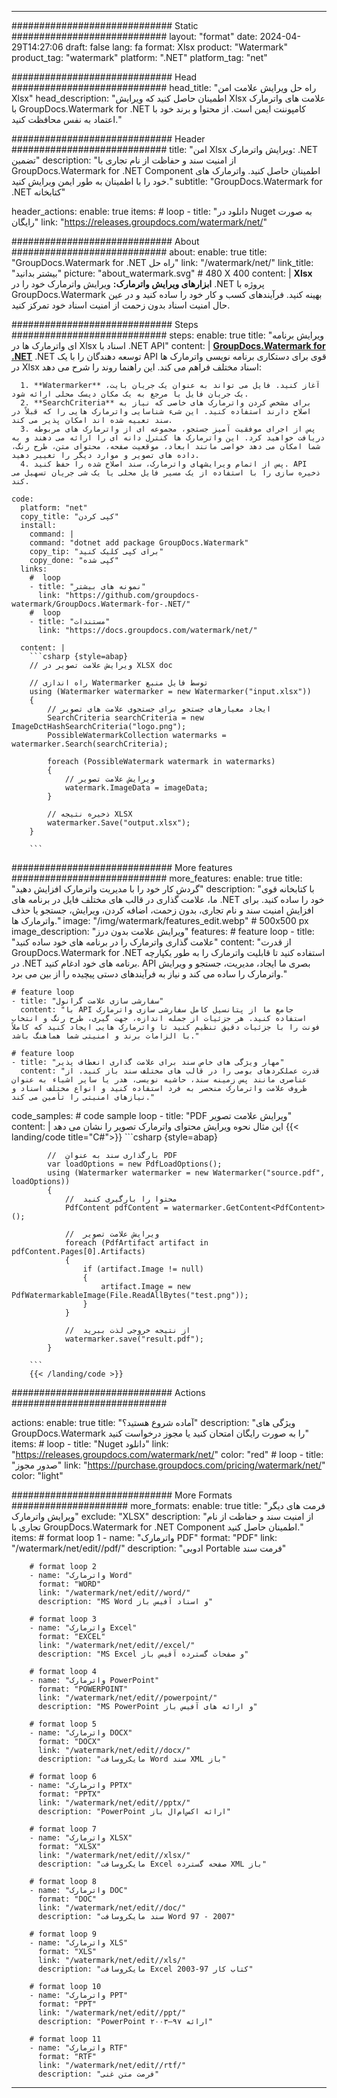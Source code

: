 
---
############################# Static ############################
layout: "format"
date:  2024-04-29T14:27:06
draft: false
lang: fa
format: Xlsx
product: "Watermark"
product_tag: "watermark"
platform: ".NET"
platform_tag: "net"

############################# Head ############################
head_title: "راه حل ویرایش علامت امن Xlsx"
head_description: "اطمینان حاصل کنید که ویرایش Xlsx علامت های واترمارک با GroupDocs.Watermark for .NET کامپوننت ایمن است. از محتوا و برند خود با اعتماد به نفس محافظت کنید."

############################# Header ############################
title: "امن Xlsx ویرایش واترمارک: .NET تضمین" 
description: "از امنیت سند و حفاظت از نام تجاری با GroupDocs.Watermark for .NET Component اطمینان حاصل کنید. واترمارک های خود را با اطمینان به طور ایمن ویرایش کنید."
subtitle: "GroupDocs.Watermark for .NET کتابخانه" 

header_actions:
  enable: true
  items:
    #  loop
    - title: "دانلود در Nuget به صورت رایگان"
      link: "https://releases.groupdocs.com/watermark/net/"
      
############################# About ############################
about:
    enable: true
    title: "GroupDocs.Watermark for .NET راه حل"
    link: "/watermark/net/"
    link_title: "بیشتر بدانید"
    picture: "about_watermark.svg" # 480 X 400
    content: |
       **Xlsx ابزارهای ویرایش واترمارک:** ویرایش واترمارک خود را در .NET پروژه با GroupDocs.Watermark بهینه کنید. فرآیندهای کسب و کار خود را ساده کنید و در عین حال امنیت اسناد بدون زحمت از امنیت اسناد خود تمرکز کنید.

############################# Steps ############################
steps:
    enable: true
    title: "ویرایش برنامه ای واترمارک ها در Xlsx اسناد با .NET API"
    content: |
      **[GroupDocs.Watermark for .NET](https://products.groupdocs.com/watermark/net/)** .NET توسعه دهندگان را با یک API قوی برای دستکاری برنامه نویسی واترمارک ها در Xlsx اسناد مختلف فراهم می کند. این راهنما روند را شرح می دهد:
      
      1. **Watermarker** آغاز کنید. فایل می تواند به عنوان یک جریان بایت، یک جریان فایل یا مرجع به یک مکان دیسک محلی ارائه شود.
      2. **SearchCriteria** برای مشخص کردن واترمارک های خاصی که نیاز به اصلاح دارند استفاده کنید. این شیء شناسایی واترمارک هایی را که قبلاً در سند تعبیه شده اند امکان پذیر می کند.
      3. پس از اجرای موفقیت آمیز جستجو، مجموعه ای از واترمارک های مربوطه دریافت خواهید کرد. این واترمارک ها کنترل دانه ای را ارائه می دهند و به شما امکان می دهد خواصی مانند ابعاد، موقعیت صفحه، محتوای متن، طرح رنگ، داده های تصویر و موارد دیگر را تغییر دهید.
      4. پس از اتمام ویرایشهای واترمارک، سند اصلاح شده را حفظ کنید. API ذخیره سازی را با استفاده از یک مسیر فایل محلی یا یک شی جریان تسهیل می کند.
   
    code:
      platform: "net"
      copy_title: "کپی کردن"
      install:
        command: |
        command: "dotnet add package GroupDocs.Watermark"
        copy_tip: "برای کپی کلیک کنید"
        copy_done: "کپی شده"
      links:
        #  loop
        - title: "نمونه های بیشتر"
          link: "https://github.com/groupdocs-watermark/GroupDocs.Watermark-for-.NET/"
        #  loop
        - title: "مستندات"
          link: "https://docs.groupdocs.com/watermark/net/"
          
      content: |
        ```csharp {style=abap}
        // ویرایش علامت تصویر در XLSX doc

        // راه اندازی Watermarker توسط فایل منبع
        using (Watermarker watermarker = new Watermarker("input.xlsx"))
        {
            // ایجاد معیارهای جستجو برای جستجوی علامت های تصویر
            SearchCriteria searchCriteria = new ImageDctHashSearchCriteria("logo.png");
            PossibleWatermarkCollection watermarks = watermarker.Search(searchCriteria);

            foreach (PossibleWatermark watermark in watermarks)
            {
                // ویرایش علامت تصویر
                watermark.ImageData = imageData;
            }

            // ذخیره نتیجه XLSX
            watermarker.Save("output.xlsx");
        }
        
        ```     

############################# More features ############################
more_features:
  enable: true
  title: "گردش کار خود را با مدیریت واترمارک افزایش دهید"
  description: "با کتابخانه قوی ما، علامت گذاری در قالب های مختلف فایل در برنامه های .NET خود را ساده کنید. برای افزایش امنیت سند و نام تجاری، بدون زحمت، اضافه کردن، ویرایش، جستجو یا حذف واترمارک ها."
  image: "/img/watermark/features_edit.webp" # 500x500 px
  image_description: "ویرایش علامت بدون درز"
  features:
    # feature loop
    - title: "علامت گذاری واترمارک را در برنامه های خود ساده کنید"
      content: "از قدرت GroupDocs.Watermark for .NET استفاده کنید تا قابلیت واترمارک را به طور یکپارچه در .NET برنامه های خود ادغام کنید. API بصری ما ایجاد، مدیریت، جستجو و ویرایش واترمارک را ساده می کند و نیاز به فرآیندهای دستی پیچیده را از بین می برد."

    # feature loop
    - title: "سفارشی سازی علامت گرانول"
      content: "با API جامع ما از پتانسیل کامل سفارشی سازی واترمارک استفاده کنید. هر جزئیات از جمله اندازه، جهت گیری، طرح رنگ و انتخاب فونت را با جزئیات دقیق تنظیم کنید تا واترمارک هایی ایجاد کنید که کاملاً با الزامات برند و امنیتی شما هماهنگ باشد."

    # feature loop
    - title: "مهار ویژگی های خاص سند برای علامت گذاری انعطاف پذیر"
      content: "قدرت عملکردهای بومی را در قالب های مختلف سند باز کنید. از عناصری مانند پس زمینه سند، حاشیه نویسی، هدر یا سایر اشیاء به عنوان ظروف علامت واترمارک منحصر به فرد استفاده کنید و انواع مختلف اسناد و نیازهای امنیتی را تأمین می کند."
      
  code_samples:
    # code sample loop
    - title: "PDF ویرایش علامت تصویر"
      content: |
        این مثال نحوه ویرایش محتوای واترمارک تصویر را نشان می دهد
        {{< landing/code title="C#">}}
        ```csharp {style=abap}
        
            //  بارگذاری سند به عنوان PDF
            var loadOptions = new PdfLoadOptions();
            using (Watermarker watermarker = new Watermarker("source.pdf", loadOptions))
            {
                //  محتوا را بارگیری کنید
                PdfContent pdfContent = watermarker.GetContent<PdfContent>();

                //  ویرایش علامت تصویر
                foreach (PdfArtifact artifact in pdfContent.Pages[0].Artifacts)
                {
                    if (artifact.Image != null)
                    {
                        artifact.Image = new PdfWatermarkableImage(File.ReadAllBytes("test.png"));
                    }
                }

                //  از نتیجه خروجی لذت ببرید
                watermarker.save("result.pdf");
            }

        ```
        {{< /landing/code >}}


############################# Actions ############################

actions:
  enable: true
  title: "آماده شروع هستید؟"
  description: "ویژگی های GroupDocs.Watermark را به صورت رایگان امتحان کنید یا مجوز درخواست کنید"
  items:
    #  loop
    - title: "Nuget دانلود"
      link: "https://releases.groupdocs.com/watermark/net/"
      color: "red"
        #  loop
    - title: "صدور مجوز"
      link: "https://purchase.groupdocs.com/pricing/watermark/net/"
      color: "light"


############################# More Formats #####################
more_formats:
    enable: true
    title: "فرمت های دیگر ویرایش واترمارک"
    exclude: "XLSX"
    description: "از امنیت سند و حفاظت از نام تجاری با GroupDocs.Watermark for .NET Component اطمینان حاصل کنید."
    items: 
        # format loop 1
        - name: "واترمارک PDF"
          format: "PDF"
          link: "/watermark/net/edit//pdf/"
          description: "ادوبی Portable فرمت سند"

        # format loop 2
        - name: "واترمارک Word"
          format: "WORD"
          link: "/watermark/net/edit//word/"
          description: "MS Word و اسناد آفیس باز"
          
        # format loop 3
        - name: "واترمارک Excel"
          format: "EXCEL"
          link: "/watermark/net/edit//excel/"
          description: "MS Excel و صفحات گسترده آفیس باز"

        # format loop 4
        - name: "واترمارک PowerPoint"
          format: "POWERPOINT"
          link: "/watermark/net/edit//powerpoint/"
          description: "MS PowerPoint و ارائه های آفیس باز"

        # format loop 5
        - name: "واترمارک DOCX"
          format: "DOCX"
          link: "/watermark/net/edit//docx/"
          description: "مایکروسافت Word سند XML باز"
          
        # format loop 6
        - name: "واترمارک PPTX"
          format: "PPTX"
          link: "/watermark/net/edit//pptx/"
          description: "PowerPoint ارائه اکس‌ام‌ال باز"
          
        # format loop 7
        - name: "واترمارک XLSX"
          format: "XLSX"
          link: "/watermark/net/edit//xlsx/"
          description: "مایکروسافت Excel صفحه گسترده XML باز"

        # format loop 8
        - name: "واترمارک DOC"
          format: "DOC"
          link: "/watermark/net/edit//doc/"
          description: "سند مایکروسافت Word 97 - 2007"

        # format loop 9
        - name: "واترمارک XLS"
          format: "XLS"
          link: "/watermark/net/edit//xls/"
          description: "مایکروسافت Excel کتاب کار 97-2003"

        # format loop 10
        - name: "واترمارک PPT"
          format: "PPT"
          link: "/watermark/net/edit//ppt/"
          description: "PowerPoint ارائه ۹۷—۲۰۰۳"

        # format loop 11
        - name: "واترمارک RTF"
          format: "RTF"
          link: "/watermark/net/edit//rtf/"
          description: "فرمت متن غنی"

---